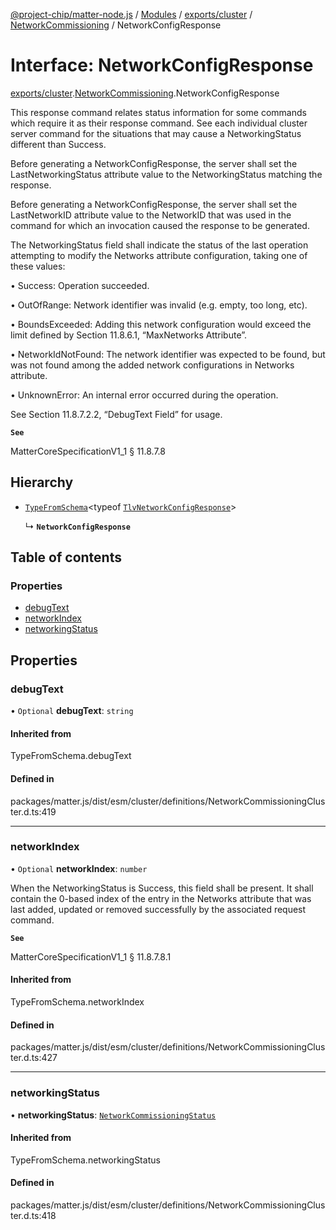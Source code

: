 [@project-chip/matter-node.js](../README.md) / [Modules](../modules.md) / [exports/cluster](../modules/exports_cluster.md) / [NetworkCommissioning](../modules/exports_cluster.NetworkCommissioning.md) / NetworkConfigResponse

# Interface: NetworkConfigResponse

[exports/cluster](../modules/exports_cluster.md).[NetworkCommissioning](../modules/exports_cluster.NetworkCommissioning.md).NetworkConfigResponse

This response command relates status information for some commands which require it as their response command.
See each individual cluster server command for the situations that may cause a NetworkingStatus different than
Success.

Before generating a NetworkConfigResponse, the server shall set the LastNetworkingStatus attribute value to the
NetworkingStatus matching the response.

Before generating a NetworkConfigResponse, the server shall set the LastNetworkID attribute value to the
NetworkID that was used in the command for which an invocation caused the response to be generated.

The NetworkingStatus field shall indicate the status of the last operation attempting to modify the Networks
attribute configuration, taking one of these values:

  • Success: Operation succeeded.

  • OutOfRange: Network identifier was invalid (e.g. empty, too long, etc).

  • BoundsExceeded: Adding this network configuration would exceed the limit defined by Section 11.8.6.1,
    “MaxNetworks Attribute”.

  • NetworkIdNotFound: The network identifier was expected to be found, but was not found among the added
    network configurations in Networks attribute.

  • UnknownError: An internal error occurred during the operation.

See Section 11.8.7.2.2, “DebugText Field” for usage.

**`See`**

MatterCoreSpecificationV1_1 § 11.8.7.8

## Hierarchy

- [`TypeFromSchema`](../modules/exports_tlv.md#typefromschema)\<typeof [`TlvNetworkConfigResponse`](../modules/exports_cluster.NetworkCommissioning.md#tlvnetworkconfigresponse)\>

  ↳ **`NetworkConfigResponse`**

## Table of contents

### Properties

- [debugText](exports_cluster.NetworkCommissioning.NetworkConfigResponse.md#debugtext)
- [networkIndex](exports_cluster.NetworkCommissioning.NetworkConfigResponse.md#networkindex)
- [networkingStatus](exports_cluster.NetworkCommissioning.NetworkConfigResponse.md#networkingstatus)

## Properties

### debugText

• `Optional` **debugText**: `string`

#### Inherited from

TypeFromSchema.debugText

#### Defined in

packages/matter.js/dist/esm/cluster/definitions/NetworkCommissioningCluster.d.ts:419

___

### networkIndex

• `Optional` **networkIndex**: `number`

When the NetworkingStatus is Success, this field shall be present. It shall contain the 0-based index of the
entry in the Networks attribute that was last added, updated or removed successfully by the associated
request command.

**`See`**

MatterCoreSpecificationV1_1 § 11.8.7.8.1

#### Inherited from

TypeFromSchema.networkIndex

#### Defined in

packages/matter.js/dist/esm/cluster/definitions/NetworkCommissioningCluster.d.ts:427

___

### networkingStatus

• **networkingStatus**: [`NetworkCommissioningStatus`](../enums/exports_cluster.NetworkCommissioning.NetworkCommissioningStatus.md)

#### Inherited from

TypeFromSchema.networkingStatus

#### Defined in

packages/matter.js/dist/esm/cluster/definitions/NetworkCommissioningCluster.d.ts:418
